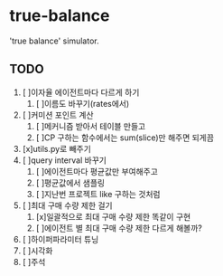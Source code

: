 # true-balance
'true balance' simulator.

## TODO
1. [ ]이자율 에이전트마다 다르게 하기
    1. [ ]이름도 바꾸기(rates에서)
2. [ ]커미션 포인트 계산
    1. [ ]메커니즘 받아서 테이블 만들고
    2. [ ]CP 구하는 함수에서는 sum(slice)만 해주면 되게끔
3. [x]utils.py로 빼주기
4. [ ]query interval 바꾸기
    1. [ ]에이전트마다 평균값만 부여해주고
    2. [ ]평균값에서 샘플링
    3. [ ]지난번 프로젝트 like 구하는 것처럼
5. [ ]최대 구매 수량 제한 걸기
    1. [x]일괄적으로 최대 구매 수량 제한 똑같이 구현
    2. [ ]에이전트 별 최대 구매 수량 제한 다르게 해볼까?
4. [ ]하이퍼파라미터 튜닝
5. [ ]시각화
6. [ ]주석